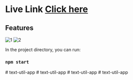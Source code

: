 
#  <h1>Live Link <a href="https://text-utill-app-two.vercel.app/"><b>Click here</b> </a></h1>

## Features
![1](https://github.com/user-attachments/assets/4070f0a2-cc96-4b17-b183-da8758c99759)
![2](https://github.com/user-attachments/assets/a93213bb-842b-45ab-bc62-813369e9faf7)


In the project directory, you can run:

### `npm start`
#   t e x t - u t i l - a p p  
 #   t e x t - u t i l - a p p  
 #   t e x t - u t i l - a p p  
 #   t e x t - u t i l - a p p  
 